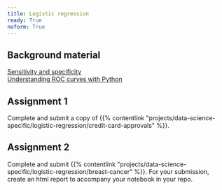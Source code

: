 ```yaml
---
title: Logistic regression
ready: True
noform: True
---
```


## Background material
[Sensitivity and specificity](https://en.wikipedia.org/wiki/Sensitivity_and_specificity)  
[Understanding ROC curves with Python](https://stackabuse.com/understanding-roc-curves-with-python/)  

## Assignment 1
Complete and submit a copy of {{% contentlink "projects/data-science-specific/logistic-regression/credit-card-approvals" %}}.  

## Assignment 2
Complete and submit {{% contentlink "projects/data-science-specific/logistic-regression/breast-cancer" %}}. For your submission, create an html report to accompany your notebook in your repo.
